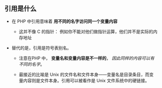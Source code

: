 ## 引用是什么
* 在 PHP 中引用意味着 **用不同的名字访问同一个变量内容**
    * 这并不像 C 的指针： 例如你不能对他们做指针运算，他们并不是实际的内存地址

* 替代的是，引用是符号表别名。
    * 注意在PHP 中， **变量名和变量内容是不一样的**， *因此同样的内容可以有不同的名字*。

    * 最接近的比喻是 Unix 的文件名和文件本身——变量名是目录条目，而变量内容则是文件本身。引用可以被看作是 Unix 文件系统中的硬链接。
